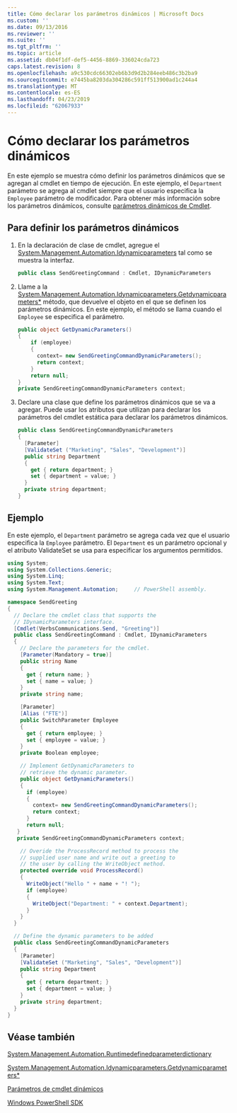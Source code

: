 ```yaml
---
title: Cómo declarar los parámetros dinámicos | Microsoft Docs
ms.custom: ''
ms.date: 09/13/2016
ms.reviewer: ''
ms.suite: ''
ms.tgt_pltfrm: ''
ms.topic: article
ms.assetid: db04f1df-def5-4456-8869-336024cda723
caps.latest.revision: 8
ms.openlocfilehash: a9c530cdc66302eb6b3d9d2b284eeb486c3b2ba9
ms.sourcegitcommit: e7445ba8203da304286c591ff513900ad1c244a4
ms.translationtype: MT
ms.contentlocale: es-ES
ms.lasthandoff: 04/23/2019
ms.locfileid: "62067933"
---
```

# <a name="how-to-declare-dynamic-parameters"></a>Cómo declarar los parámetros dinámicos

En este ejemplo se muestra cómo definir los parámetros dinámicos que se agregan al cmdlet en tiempo de ejecución. En este ejemplo, el `Department` parámetro se agrega al cmdlet siempre que el usuario especifica la `Employee` parámetro de modificador. Para obtener más información sobre los parámetros dinámicos, consulte [parámetros dinámicos de Cmdlet](./cmdlet-dynamic-parameters.md).

## <a name="to-define-dynamic-parameters"></a>Para definir los parámetros dinámicos

1. En la declaración de clase de cmdlet, agregue el [System.Management.Automation.Idynamicparameters](/dotnet/api/System.Management.Automation.IDynamicParameters) tal como se muestra la interfaz.

   ```csharp
   public class SendGreetingCommand : Cmdlet, IDynamicParameters
   ```

2. Llame a la [System.Management.Automation.Idynamicparameters.Getdynamicparameters*](/dotnet/api/System.Management.Automation.IDynamicParameters.GetDynamicParameters) método, que devuelve el objeto en el que se definen los parámetros dinámicos. En este ejemplo, el método se llama cuando el `Employee` se especifica el parámetro.

   ```csharp
   public object GetDynamicParameters()
   {
       if (employee)
       {
         context= new SendGreetingCommandDynamicParameters();
         return context;
       }
       return null;
   }
   private SendGreetingCommandDynamicParameters context;
   ```

3. Declare una clase que define los parámetros dinámicos que se va a agregar. Puede usar los atributos que utilizan para declarar los parámetros del cmdlet estática para declarar los parámetros dinámicos.

   ```csharp
   public class SendGreetingCommandDynamicParameters
   {
     [Parameter]
     [ValidateSet ("Marketing", "Sales", "Development")]
     public string Department
     {
       get { return department; }
       set { department = value; }
     }
     private string department;
   }
   ```

## <a name="example"></a>Ejemplo

En este ejemplo, el `Department` parámetro se agrega cada vez que el usuario especifica la `Employee` parámetro. El `Department` es un parámetro opcional y el atributo ValidateSet se usa para especificar los argumentos permitidos.

```csharp
using System;
using System.Collections.Generic;
using System.Linq;
using System.Text;
using System.Management.Automation;     // PowerShell assembly.

namespace SendGreeting
{
  // Declare the cmdlet class that supports the
  // IDynamicParameters interface.
  [Cmdlet(VerbsCommunications.Send, "Greeting")]
  public class SendGreetingCommand : Cmdlet, IDynamicParameters
  {
    // Declare the parameters for the cmdlet.
    [Parameter(Mandatory = true)]
    public string Name
    {
      get { return name; }
      set { name = value; }
    }
    private string name;

    [Parameter]
    [Alias ("FTE")]
    public SwitchParameter Employee
    {
      get { return employee; }
      set { employee = value; }
    }
    private Boolean employee;

    // Implement GetDynamicParameters to
    // retrieve the dynamic parameter.
    public object GetDynamicParameters()
    {
      if (employee)
      {
        context= new SendGreetingCommandDynamicParameters();
        return context;
      }
      return null;
   }
   private SendGreetingCommandDynamicParameters context;

    // Overide the ProcessRecord method to process the
    // supplied user name and write out a greeting to
    // the user by calling the WriteObject method.
    protected override void ProcessRecord()
    {
      WriteObject("Hello " + name + "! ");
      if (employee)
      {
        WriteObject("Department: " + context.Department);
      }
    }
  }

  // Define the dynamic parameters to be added
  public class SendGreetingCommandDynamicParameters
  {
    [Parameter]
    [ValidateSet ("Marketing", "Sales", "Development")]
    public string Department
    {
      get { return department; }
      set { department = value; }
    }
    private string department;
  }
}
```

## <a name="see-also"></a>Véase también

[System.Management.Automation.Runtimedefinedparameterdictionary](/dotnet/api/System.Management.Automation.RuntimeDefinedParameterDictionary)

[System.Management.Automation.Idynamicparameters.Getdynamicparameters*](/dotnet/api/System.Management.Automation.IDynamicParameters.GetDynamicParameters)

[Parámetros de cmdlet dinámicos](./cmdlet-dynamic-parameters.md)

[Windows PowerShell SDK](../windows-powershell-reference.md)